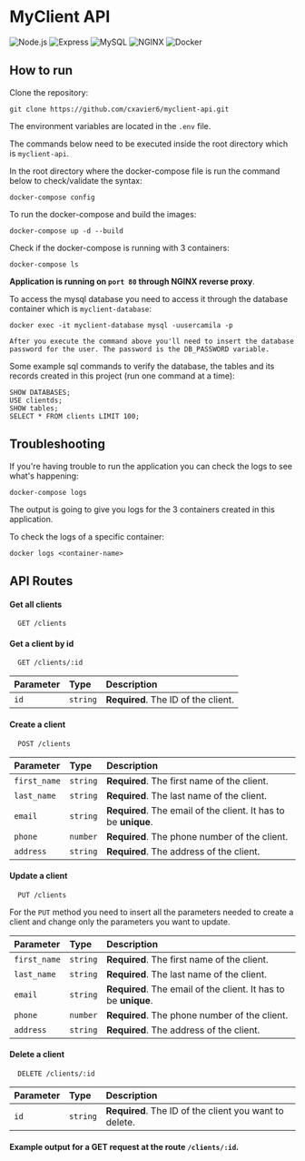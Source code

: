 # MyClient API
![Node.js](https://img.shields.io/badge/Node.js-43853D?style=for-the-badge&logo=node.js&logoColor=white)
![Express](https://img.shields.io/badge/Express.js-404D59?style=for-the-badge)
![MySQL](https://img.shields.io/badge/MySQL-005C84?style=for-the-badge&logo=mysql&logoColor=white)
![NGINX](https://img.shields.io/badge/Nginx-009639?style=for-the-badge&logo=nginx&logoColor=white)
![Docker](https://img.shields.io/badge/Docker-2CA5E0?style=for-the-badge&logo=docker&logoColor=white)


## How to run
Clone the repository:
```
git clone https://github.com/cxavier6/myclient-api.git
```
The environment variables are located in the `.env` file.

The commands below need to be executed inside the root directory which is `myclient-api`.

In the root directory where the docker-compose file is run the command below to check/validate the syntax:
```
docker-compose config
```

To run the docker-compose and build the images:
```
docker-compose up -d --build
```

Check if the docker-compose is running with 3 containers:
```
docker-compose ls
```
**Application is running on `port 80` through NGINX reverse proxy**.

To access the mysql database you need to access it through the database container which is `myclient-database`:
```
docker exec -it myclient-database mysql -uusercamila -p
```
`After you execute the command above you'll need to insert the database password for the user. The password is the DB_PASSWORD variable.`

Some example sql commands to verify the database, the tables and its records created in this project (run one command at a time):
```
SHOW DATABASES;
USE clientds;
SHOW tables;
SELECT * FROM clients LIMIT 100;
```

## Troubleshooting

If you're having trouble to run the application you can check the logs to see what's happening:
```
docker-compose logs
```
The output is going to give you logs for the 3 containers created in this application.

To check the logs of a specific container:
```
docker logs <container-name>
```

## API Routes

#### Get all clients

```http
  GET /clients
```

#### Get a client by id

```http
  GET /clients/:id
```

| Parameter   | Type       | Description                                   |
| :---------- | :--------- | :------------------------------------------ |
| `id`      | `string` | **Required**. The ID of the client. |

#### Create a client

```http
  POST /clients
```

| Parameter   | Type       | Description                                   |
| :---------- | :--------- | :------------------------------------------ |
| `first_name`      | `string` | **Required**. The first name of the client. |
| `last_name`      | `string` | **Required**. The last name of the client. |
| `email`      | `string` | **Required**. The email of the client. It has to be **unique**. |
| `phone`      | `number` | **Required**. The phone number of the client. |
| `address`      | `string` | **Required**. The address of the client. |

#### Update a client

```http
  PUT /clients
```

For the `PUT` method you need to insert all the parameters needed to create a client and change only the parameters you want to update.

| Parameter   | Type       | Description                                   |
| :---------- | :--------- | :------------------------------------------ |
| `first_name`      | `string` | **Required**. The first name of the client. |
| `last_name`      | `string` | **Required**. The last name of the client. |
| `email`      | `string` | **Required**. The email of the client. It has to be **unique**. |
| `phone`      | `number` | **Required**. The phone number of the client. |
| `address`      | `string` | **Required**. The address of the client. |

#### Delete a client

```http
  DELETE /clients/:id
```

| Parameter   | Type       | Description                                   |
| :---------- | :--------- | :------------------------------------------ |
| `id`      | `string` | **Required**. The ID of the client you want to delete. |

#### Example output for a GET request at the route `/clients/:id`. 


